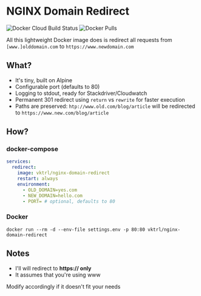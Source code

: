 # NGINX Domain Redirect #

![Docker Cloud Build Status](https://img.shields.io/docker/cloud/build/vktrl/nginx-domain-redirect) ![Docker Pulls](https://img.shields.io/docker/pulls/vktrl/nginx-domain-redirect)

All this lightweight Docker image does is redirect all requests from `[www.]olddomain.com` to `https://www.newdomain.com`

## What? ##
- It's tiny, built on Alpine
- Configurable port (defaults to 80)
- Logging to stdout, ready for Stackdriver/Cloudwatch
- Permanent 301 redirect using `return` vs `rewrite` for faster execution
- Paths are preserved: `htp://www.old.com/blog/article` will be redirected to `https://www.new.com/blog/article`

## How? ##
### docker-compose ###

```yaml
services:
  redirect:
    image: vktrl/nginx-domain-redirect
    restart: always
    environment:
      - OLD_DOMAIN=yes.com
      - NEW_DOMAIN=hello.com
      - PORT= # optional, defaults to 80
```

### Docker ###

`docker run --rm -d --env-file settings.env -p 80:80 vktrl/nginx-domain-redirect`

## Notes ##
- I'll will redirect to **https:// only**
- It assumes that you're using www

Modify accordingly if it doesn't fit your needs
